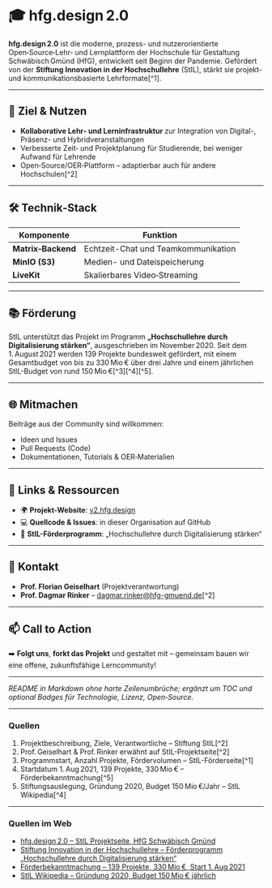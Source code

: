 # 🎓 hfg.design 2.0

**hfg.design 2.0** ist die moderne, prozess- und nutzerorientierte Open‑Source‑Lehr‑ und Lernplattform der Hochschule für Gestaltung Schwäbisch Gmünd (HfG), entwickelt seit Beginn der Pandemie. Gefördert von der **Stiftung Innovation in der Hochschullehre** (StIL), stärkt sie projekt- und kommunikationsbasierte Lehrformate[^1].

---

## 🚀 Ziel & Nutzen

- **Kollaborative Lehr‑ und Lerninfrastruktur** zur Integration von Digital-, Präsenz- und Hybridveranstaltungen  
- Verbesserte Zeit‑ und Projektplanung für Studierende, bei weniger Aufwand für Lehrende  
- Open‑Source/OER‑Plattform – adaptierbar auch für andere Hochschulen[^2]

---

## 🛠️ Technik‑Stack

| Komponente         | Funktion                              |
|--------------------|----------------------------------------|
| **Matrix‑Backend** | Echtzeit-Chat und Teamkommunikation    |
| **MinIO (S3)**     | Medien- und Dateispeicherung           |
| **LiveKit**        | Skalierbares Video‑Streaming           |

---

## 📚 Förderung

StIL unterstützt das Projekt im Programm **„Hochschullehre durch Digitalisierung stärken“**, ausgeschrieben im November 2020. Seit dem 1. August 2021 werden 139 Projekte bundesweit gefördert, mit einem Gesamtbudget von bis zu 330 Mio € über drei Jahre und einem jährlichen StIL-Budget von rund 150 Mio €[^3][^4][^5].

---

## 🌐 Mitmachen

Beiträge aus der Community sind willkommen:

- Ideen und Issues  
- Pull Requests (Code)  
- Dokumentationen, Tutorials & OER‑Materialien

---

## 📌 Links & Ressourcen

- 🌍 **Projekt-Website**: [v2.hfg.design](https://v2.hfg.design)  
- 💻 **Quellcode & Issues**: in dieser Organisation auf GitHub  
- 📄 **StIL-Förderprogramm**: „Hochschullehre durch Digitalisierung stärken“

---

## 👥 Kontakt

- **Prof. Florian Geiselhart** (Projektverantwortung)  
- **Prof. Dagmar Rinker** – dagmar.rinker@hfg-gmuend.de[^2]

---

## 📫 Call to Action

➡️ **Folgt uns**, **forkt das Projekt** und gestaltet mit – gemeinsam bauen wir eine offene, zukunftsfähige Lerncommunity!

---

*README in Markdown ohne harte Zeilenumbrüche; ergänzt um TOC und optional Badges für Technologie, Lizenz, Open‑Source.*

---

### Quellen

1. Projektbeschreibung, Ziele, Verantwortliche – Stiftung StIL[^2]  
2. Prof. Geiselhart & Prof. Rinker erwähnt auf StIL-Projektseite[^2]  
3. Programmstart, Anzahl Projekte, Fördervolumen – StIL-Förderseite[^1]  
4. Startdatum 1. Aug 2021, 139 Projekte, 330 Mio € – Förderbekanntmachung[^5]  
5. Stiftungsauslegung, Gründung 2020, Budget 150 Mio €/Jahr – StIL Wikipedia[^4]

---

### Quellen im Web

- [hfg.design 2.0 – StIL Projektseite, HfG Schwäbisch Gmünd](https://stiftung-hochschullehre.de/projekt/hfgd-2-0/)  
- [Stiftung Innovation in der Hochschullehre – Förderprogramm „Hochschullehre durch Digitalisierung stärken“](https://stiftung-hochschullehre.de/foerderung/hochschullehre-durch-digitalisierung-staerken/)  
- [Förderbekanntmachung – 139 Projekte, 330 Mio €, Start 1. Aug 2021](https://hochschulforumdigitalisierung.de/news/foerderbekanntmachung-hochschullehre-durch-digitalisierung-staerken-der-stiftung-innovation-in-der-hochschullehre/)  
- [StIL Wikipedia – Gründung 2020, Budget 150 Mio € jährlich](https://de.wikipedia.org/wiki/Stiftung_Innovation_in_der_Hochschullehre)

